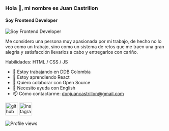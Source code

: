 ### Hola 👋, mi nombre es Juan Castrillon
#### Soy Frontend Developer
![Soy Frontend Developer](https://ajmendez.github.io/assets/helloworld_finished.png)

Me considero una persona muy apasionada por mi trabajo, de hecho no lo veo como un trabajo, sino como un sistema de retos que me traen una gran alegría y satisfacción llevarlos a cabo y entregarlos con cariño.

Habilidades: HTML / CSS / JS

- 🔭 Estoy trabajando en DDB Colombia
- 🌱 Estoy aprendiendo React 
- 👯 Quiero colaborar con Open Source 
- 🤔 Necesito ayuda con English 
- 📫 Cómo contactarme: donjuancastrillon@gmail.com 


[<img src='https://cdn.jsdelivr.net/npm/simple-icons@3.0.1/icons/github.svg' alt='github' height='40'>](https://github.com/Castrillonn)  [<img src='https://cdn.jsdelivr.net/npm/simple-icons@3.0.1/icons/instagram.svg' alt='instagram' height='40'>](https://www.instagram.com/castri11on/)  

![Profile views](https://gpvc.arturio.dev/Castrillonn)
